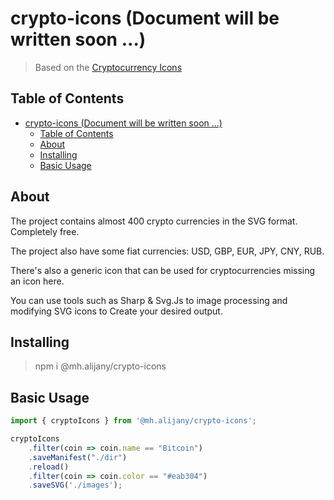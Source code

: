 # crypto-icons (Document will be written soon ...)
> Based on the [Cryptocurrency Icons](https://github.com/spothq/cryptocurrency-icons)

## Table of Contents

- [crypto-icons (Document will be written soon ...)](#crypto-icons-document-will-be-written-soon-)
  - [Table of Contents](#table-of-contents)
  - [About](#about)
  - [Installing](#installing)
  - [Basic Usage](#basic-usage)

## About

The project contains almost 400 crypto currencies in the SVG format. Completely free.

The project also have some fiat currencies: USD, GBP, EUR, JPY, CNY, RUB.

There's also a generic icon that can be used for cryptocurrencies missing an icon here.

You can use tools such as Sharp & Svg.Js to image processing and modifying SVG icons to Create your desired output.

## Installing

> npm i @mh.alijany/crypto-icons

## Basic Usage

```typescript
import { cryptoIcons } from '@mh.alijany/crypto-icons';

cryptoIcons
    .filter(coin => coin.name == "Bitcoin")
    .saveManifest("./dir")
    .reload()
    .filter(coin => coin.color == "#eab304")
    .saveSVG('./images');
```


